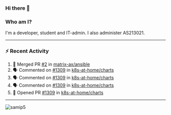 ### Hi there 👋

### Who am I?
I'm a developer, student and IT-admin. I also administer AS213021.

---
### :zap: Recent Activity
<!--START_SECTION:activity-->
1. 🎉 Merged PR [#2](https://github.com/matrix-ax/ansible/pull/2) in [matrix-ax/ansible](https://github.com/matrix-ax/ansible)
2. 🗣 Commented on [#1309](https://github.com/k8s-at-home/charts/issues/1309) in [k8s-at-home/charts](https://github.com/k8s-at-home/charts)
3. 🗣 Commented on [#1309](https://github.com/k8s-at-home/charts/issues/1309) in [k8s-at-home/charts](https://github.com/k8s-at-home/charts)
4. 🗣 Commented on [#1309](https://github.com/k8s-at-home/charts/issues/1309) in [k8s-at-home/charts](https://github.com/k8s-at-home/charts)
5. 💪 Opened PR [#1309](https://github.com/k8s-at-home/charts/pull/1309) in [k8s-at-home/charts](https://github.com/k8s-at-home/charts)
<!--END_SECTION:activity-->
---

<img align="center" src="https://github-readme-stats.vercel.app/api?username=samip5&show_icons=true" alt="samip5" />

